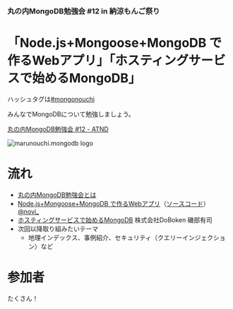 ### 丸の内MongoDB勉強会 #12 in 納涼もんご祭り

# 「Node.js+Mongoose+MongoDB で作るWebアプリ」「ホスティングサービスで始めるMongoDB」

ハッシュタグは[#mongonouchi](https://twitter.com/search?q=%23mongonouchi&src=hash)

みんなでMongoDBについて勉強しましょう。  

[丸の内MongoDB勉強会 #12 - ATND](http://atnd.org/events/41167)

![marunouchi.mongodb logo](http://syokenz.github.com/marunouchi-mongodb/images/mongodb_logo.png)

# 流れ
* [丸の内MongoDB勉強会とは](http://rinrin0108.github.io/slides/mongonouchi/#0)
* [Node.js+Mongoose+MongoDB で作るWebアプリ](https://speakerdeck.com/yusukeito/node-dot-js-plus-mongoose-plus-mongodbdezuo-ruwebapuri)（[ソースコード](https://github.com/novi/mongodiary)） [@novi_](https://twitter.com/novi_)
* [ホスティングサービスで始めるMongoDB](http://www.slideshare.net/yujiosaka/starting-mongo-db-on-hosting-services) 株式会社DoBoken 磯部有司
* 次回以降取り組みたいテーマ
  * 地理インデックス、事例紹介、セキュリティ（クエリーインジェクション）など


# 参加者
たくさん！

